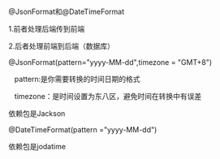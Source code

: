 ### 

@JsonFormat和@DateTimeFormat

1.前者处理后端传到前端

2.后者处理前端到后端（数据库）

@JsonFormat(pattern="yyyy-MM-dd",timezone = "GMT+8")

   pattern:是你需要转换的时间日期的格式

   timezone：是时间设置为东八区，避免时间在转换中有误差

依赖包是Jackson

@DateTimeFormat(pattern ="yyyy-MM-dd")

依赖包是jodatime
